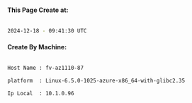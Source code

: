 
   
#### This Page Create at:

```bash

2024-12-18 - 09:41:30 UTC

```

#### Create By Machine:

```bash

Host Name : fv-az1110-87

platform  : Linux-6.5.0-1025-azure-x86_64-with-glibc2.35

Ip Local  : 10.1.0.96

```

